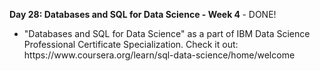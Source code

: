 <p><b>Day 28: Databases and SQL for Data Science - Week 4 </b> - DONE! </p>
<ul>
<li>
"Databases and SQL for Data Science" as a part of IBM Data Science Professional Certificate Specialization. Check it out: https://www.coursera.org/learn/sql-data-science/home/welcome
</li>
</ul>
